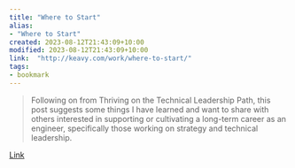 ```yaml
---
title: "Where to Start"
alias:
- "Where to Start"
created: 2023-08-12T21:43:09+10:00
modified: 2023-08-12T21:43:09+10:00
link:  "http://keavy.com/work/where-to-start/"
tags:
- bookmark
---
```


> Following on from Thriving on the Technical Leadership Path, this post suggests some things I have learned and want to share with others interested in supporting or cultivating a long-term career as an engineer, specifically those working on strategy and technical leadership.

[Link](http://keavy.com/work/where-to-start/)